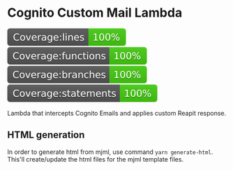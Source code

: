 # Cognito Custom Mail Lambda

![lines](./src/tests/badges/badge-lines.svg) ![functions](./src/tests/badges/badge-functions.svg) ![branches](./src/tests/badges/badge-branches.svg) ![statements](./src/tests/badges/badge-statements.svg)

Lambda that intercepts Cognito Emails and applies custom Reapit response.


## HTML generation

In order to generate html from mjml, use command `yarn generate-html`. This'll create/update the html files for the mjml template files.
